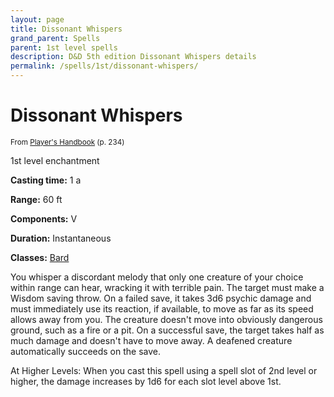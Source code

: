 ```yaml
---
layout: page
title: Dissonant Whispers
grand_parent: Spells
parent: 1st level spells 
description: D&D 5th edition Dissonant Whispers details
permalink: /spells/1st/dissonant-whispers/
---
```


# Dissonant Whispers

<small>From <a target="_blank" href="https://dnd.wizards.com/products/tabletop-games/rpg-products/rpg_playershandbook">Player's Handbook</a> (p. 234)</small>

1st level enchantment

**Casting time:** 1 a

**Range:** 60 ft

**Components:** V 

**Duration:** Instantaneous

**Classes:** [Bard](/classes/bard/)

You whisper a discordant melody that only one creature of your choice within range can hear, wracking it with terrible pain. The target must make a Wisdom saving throw. On a failed save, it takes 3d6 psychic damage and must immediately use its reaction, if available, to move as far as its speed allows away from you. The creature doesn't move into obviously dangerous ground, such as a fire or a pit. On a successful save, the target takes half as much damage and doesn't have to move away. A deafened creature automatically succeeds on the save.

   At Higher Levels: When you cast this spell using a spell slot of 2nd level or higher, the damage increases by 1d6 for each slot level above 1st.